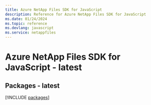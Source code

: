 ```yaml
---
title: Azure NetApp Files SDK for JavaScript
description: Reference for Azure NetApp Files SDK for JavaScript
ms.date: 01/24/2024
ms.topic: reference
ms.devlang: javascript
ms.service: netappfiles
---
```

# Azure NetApp Files SDK for JavaScript - latest
## Packages - latest
[!INCLUDE [packages](netapp-files-index.md)]